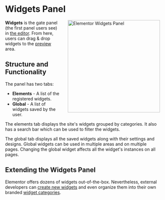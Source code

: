 # Widgets Panel

<Badge type="tip" vertical="top" text="Elementor Core" /> <Badge type="warning" vertical="top" text="Basic" />

<img :src="$withBase('/assets/img/widgets-panel.png')" alt="Elementor Widgets Panel" style="float: right; width: 300px; margin-left: 20px; margin-bottom: 20px;">

**Widgets** is the gate panel (the first panel users see) in [the editor](./../editor/). From here, users can drag & drop widgets to the [preview](./elementor-preview/) area.

## Structure and Functionality

The panel has two tabs:

* **Elements** - A list of the registered widgets.
* **Global** - A list of widgets saved by the user.

The elements tab displays the site's widgets grouped by categories. It also has a search bar which can be used to filter the widgets.

The global tab displays all the saved widgets along with their settings and designs. Global widgets can be used in multiple areas and on multiple pages. Changing the global widget affects all the widget's instances on all pages.

## Extending the Widgets Panel

Elementor offers dozens of widgets out-of-the-box. Nevertheless, external developers can [create new widgets](./../widgets/) and even organize them into their own branded [widget categories](./../widgets/widget-categories/).

